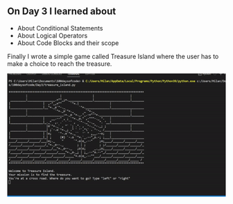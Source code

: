 ## On Day 3 I learned about 
- About Conditional Statements
- About Logical Operators
- About Code Blocks and their scope

Finally I wrote a simple game called Treasure Island where the user has to make a choice to reach the treasure.

![Treasure Island](https://github.com/milandeepak/100DaysofCode/blob/9c1005f8a0bccc018784201aed08cd197301edd0/Day3/Day3.gif)
